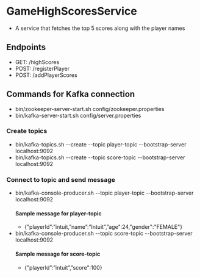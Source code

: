 # GameHighScoresService

- A service that fetches the top 5 scores along with the player names

## Endpoints
- GET: /highScores
- POST: /registerPlayer
- POST: /addPlayerScores

## Commands for Kafka connection

- bin/zookeeper-server-start.sh config/zookeeper.properties
- bin/kafka-server-start.sh config/server.properties

### Create topics
- bin/kafka-topics.sh --create --topic player-topic --bootstrap-server localhost:9092
- bin/kafka-topics.sh --create --topic score-topic --bootstrap-server localhost:9092

### Connect to topic and send message
- bin/kafka-console-producer.sh --topic player-topic --bootstrap-server localhost:9092
    #### Sample message for player-topic
    - {"playerId”:”intuit,”name”:”Intuit”,”age":24,"gender":"FEMALE"}
- bin/kafka-console-producer.sh --topic score-topic --bootstrap-server localhost:9092
    #### Sample message for score-topic
    - {"playerId”:”intuit”,”score":100}




